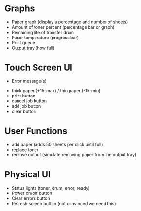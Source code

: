 # Graphs
* Paper graph (display a percentage and number of sheets)
* Amount of toner percent (percentage bar or graph)
* Remaining life of transfer drum
* Fuser temperature (progress bar)
* Print queue
* Output tray (how full)

# Touch Screen UI
* Error message(s)
 - thick paper (+15-max) / thin paper (-15-min)
 - print button
 - cancel job button
 - add job button
 - clear button


# User Functions
 - add paper (adds 50 sheets per click until full)
 - replace toner
 - remove output (simulate removing paper from the output tray)

# Physical UI
* Status lights (toner, drum, error, ready)
* Power on/off button
* Clear errors button
* Refresh screen button (not convinced we need this)
